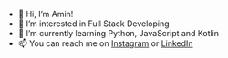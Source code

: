 - 👋 Hi, I’m Amin!
- 👀 I’m interested in Full Stack Developing
- 🌱 I’m currently learning Python, JavaScript and Kotlin
- 📫 You can reach me on [Instagram](https://instagram.com/aminbeheshti_com) or [LinkedIn](https://www.linkedin.com/in/aminbeheshti/)
